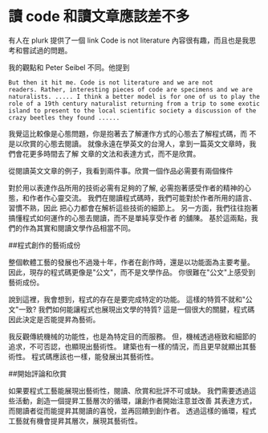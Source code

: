 # 讀 code 和讀文章應該差不多

有人在 plurk 提供了一個 link Code is not literature 內容很有趣，而且也是我思考和嘗試過的問題。

我的觀點和 Peter Seibel 不同。他提到
```
But then it hit me. Code is not literature and we are not
readers. Rather, interesting pieces of code are specimens and we are
naturalists. ..... I think a better model is for one of us to play the
role of a 19th century naturalist returning from a trip to some exotic
island to present to the local scientific society a discussion of the
crazy beetles they found ......
```

我覺這比較像是心態問題，你是抱著去了解運作方式的心態去了解程式碼，而 不是以欣賞的心態去閱讀。 就像永遠在學英文的台灣人，拿到一篇英文文章時，我們會花更多時間去了解 文章的文法和表達方式，而不是欣賞。

從閱讀英文文章的例子，我看到兩件事。欣賞一個作品必需要有兩個條件

對於用以表達作品所用的技術必需有足夠的了解,
必需抱著感受作者的精神的心態，和作者作心靈交流。
我們在閱讀程式碼時，我們可能對於作者所用的語言、習慣不熟，因此 把心力都會在解析這些技術的細節上。 另一方面，我們往往抱著搞懂程式如何運作的心態去閱讀，而不是單純享受作者 的舖陳。 基於這兩點，我們的作為其實和閱讀文學作品相當不同。

##程式創作的藝術成份

整個軟體工藝的發展也不過幾十年，作者在創作時，還是以功能面為主要考量。 因此，現存的程式碼更像是"公文"，而不是文學作品。 你很難在"公文"上感受到藝術成份。

說到這裡，我會想到，程式的存在是要完成特定的功能。 這樣的特質不就和"公文"一致? 我們如何能讓程式也展現出文學的特質? 這是一個很大的關腱，程式碼因此決定是否能提昇為藝術。

我反觀傳統機械的功能性，也是為特定目的而服務。 但，機械透過極致和細節的追求，不可否認，也顯現出藝術性。 建築也有一樣的情況，而且更早就顯出其藝術性。 程式碼應該也一樣，能發展出其藝術性。

##開始評論和欣賞

如果要程式工藝能展現出藝術性，閱讀、欣賞和批評不可或缺。 我們需要透過這些活動，創造一個提昇工藝層次的循環，讓創作者開始注意並改善 其表達方式，而閱讀者從而能提昇其閱讀的喜悅，並再回饋到創作者。 透過這樣的循環，程式工藝就有機會提昇其層次，展現其藝術性。